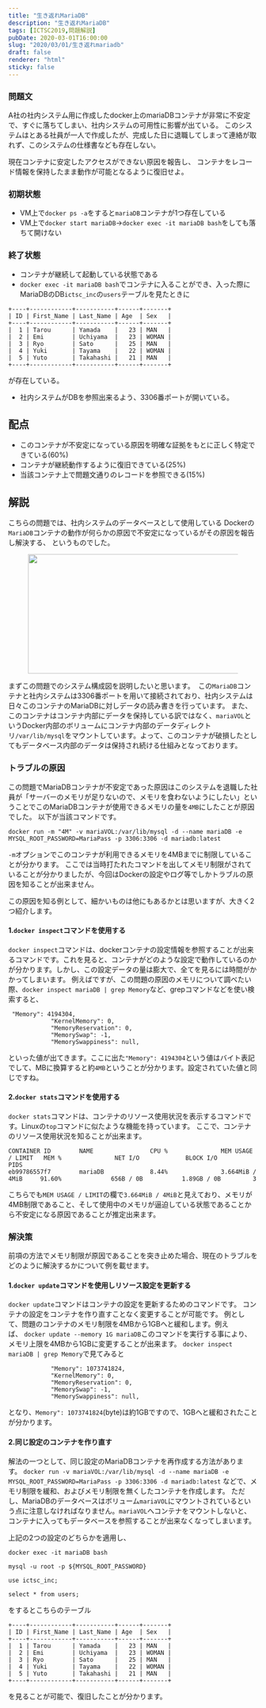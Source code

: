 ```yaml
---
title: "生き返れMariaDB"
description: "生き返れMariaDB"
tags: [ICTSC2019,問題解説]
pubDate: 2020-03-01T16:00:00
slug: "2020/03/01/生き返れmariadb"
draft: false
renderer: "html"
sticky: false
---
```



<h3 id="%E6%A6%82%E8%A6%81">問題文  </h3>



<p>A社の社内システム用に作成したdocker上のmariaDBコンテナが非常に不安定で、すぐに落ちてしまい、社内システムの可用性に影響が出ている。 このシステムはとある社員が一人で作成したが、完成した日に退職してしまって連絡が取れず、このシステムの仕様書なども存在しない。</p>



<p>現在コンテナに安定したアクセスができない原因を報告し、 コンテナをレコード情報を保持したまま動作が可能となるように復旧せよ。</p>



<h3 id="%E5%88%9D%E6%9C%9F%E7%8A%B6%E6%85%8B">初期状態&nbsp;<a href="https://wiki.icttoracon.net/ictsc2019/problems/takuya_takahashi:container/blog/#%E5%88%9D%E6%9C%9F%E7%8A%B6%E6%85%8B"></a>&nbsp;</h3>



<ul><li>VM上で<code>docker ps -a</code>をすると<code>mariaDB</code>コンテナが1つ存在している</li><li>VM上で<code>docker start mariaDB</code>→<code>docker exec -it mariaDB bash</code>をしても落ちて開けない</li></ul>



<h3 id="%E7%B5%82%E4%BA%86%E7%8A%B6%E6%85%8B">終了状態&nbsp;<a href="https://wiki.icttoracon.net/ictsc2019/problems/takuya_takahashi:container/blog/#%E7%B5%82%E4%BA%86%E7%8A%B6%E6%85%8B"></a>&nbsp;</h3>



<ul><li>コンテナが継続して起動している状態である</li><li><code>docker exec -it mariaDB bash</code>でコンテナに入ることができ、入った際にMariaDBのDB<code>ictsc_inc</code>の<code>users</code>テーブルを見たときに</li></ul>


<div class="wp-block-syntaxhighlighter-code "><pre><code>+----+------------+-----------+------+-------+
| ID | First_Name | Last_Name | Age  | Sex   |
+----+------------+-----------+------+-------+
|  1 | Tarou      | Yamada    |   23 | MAN   |
|  2 | Emi        | Uchiyama  |   23 | WOMAN |
|  3 | Ryo        | Sato      |   25 | MAN   |
|  4 | Yuki       | Tayama    |   22 | WOMAN |
|  5 | Yuto       | Takahashi |   21 | MAN   |
+----+------------+-----------+------+-------+</code></pre></div>


<p>が存在している。</p>



<ul><li>社内システムがDBを参照出来るよう、3306番ポートが開いている。</li></ul>



<h2 id="%E9%85%8D%E7%82%B9">配点&nbsp;<a href="https://wiki.icttoracon.net/ictsc2019/problems/takuya_takahashi:container/blog/#%E9%85%8D%E7%82%B9"></a>&nbsp;</h2>



<ul><li>このコンテナが不安定になっている原因を明確な証拠をもとに正しく特定できている(60%)</li><li>コンテナが継続動作するように復旧できている(25%)</li><li>当該コンテナ上で問題文通りのレコードを参照できる(15%)</li></ul>



<h2 id="%E8%A7%A3%E8%AA%AC">解説&nbsp;<a href="https://wiki.icttoracon.net/ictsc2019/problems/takuya_takahashi:container/blog/#%E8%A7%A3%E8%AA%AC"></a>&nbsp;</h2>



<p>こちらの問題では、社内システムのデータベースとして使用している Dockerの<code>MariaDB</code>コンテナの動作が何らかの原因で不安定になっているがその原因を報告し解決する、 というものでした。</p>



<figure class="wp-block-image size-large"><img decoding="async" loading="lazy" width="512" height="241" src="/images/wp/2020/03/flow-1-512x241.png.webp" alt="" class="wp-image-3171" /></figure>



<p>まずこの問題でのシステム構成図を説明したいと思います。&nbsp;&nbsp;この<code>MariaDB</code>コンテナと社内システムは3306番ポートを用いて接続されており、社内システムは日々このコンテナのMariaDBに対しデータの読み書きを行っています。 また、このコンテナはコンテナ内部にデータを保持している訳ではなく、<code>mariaVOL</code>というDocker内部のボリュームにコンテナ内部のデータディレクトリ<code>/var/lib/mysql</code>をマウントしています。よって、このコンテナが破損したとしてもデータベース内部のデータは保持され続ける仕組みとなっております。</p>



<h3 id="%E3%83%88%E3%83%A9%E3%83%96%E3%83%AB%E3%81%AE%E5%8E%9F%E5%9B%A0">トラブルの原因&nbsp;<a href="https://wiki.icttoracon.net/ictsc2019/problems/takuya_takahashi:container/blog/#%E3%83%88%E3%83%A9%E3%83%96%E3%83%AB%E3%81%AE%E5%8E%9F%E5%9B%A0"></a>&nbsp;</h3>



<p>この問題でMariaDBコンテナが不安定であった原因はこのシステムを退職した社員が「サーバーのメモリが足りないので、メモリを食わないようにしたい」ということでこのMariaDBコンテナが使用できるメモリの量を<code>4MB</code>にしたことが原因でした。 以下が当該コマンドです。</p>



<p><code>docker run -m "4M" -v mariaVOL:/var/lib/mysql -d --name mariaDB -e MYSQL_ROOT_PASSWORD=MariaPass -p 3306:3306 -d mariadb:latest</code></p>



<p><code>-m</code>オプションでこのコンテナが利用できるメモリを4MBまでに制限していることが分かります。 ここでは当時打たれたコマンドを出してメモリ制限がされていることが分かりましたが、今回はDockerの設定やログ等でしかトラブルの原因を知ることが出来ません。</p>



<p>この原因を知る例として、細かいものは他にもあるかとは思いますが、大きく2つ紹介します。</p>



<h4 id="1.docker%20inspect%E3%82%B3%E3%83%9E%E3%83%B3%E3%83%89%E3%82%92%E4%BD%BF%E7%94%A8%E3%81%99%E3%82%8B">1.<code>docker inspect</code>コマンドを使用する&nbsp;<a href="https://wiki.icttoracon.net/ictsc2019/problems/takuya_takahashi:container/blog/#1.docker%20inspect%E3%82%B3%E3%83%9E%E3%83%B3%E3%83%89%E3%82%92%E4%BD%BF%E7%94%A8%E3%81%99%E3%82%8B"></a>&nbsp;</h4>



<p><code>docker inspect</code>コマンドは、dockerコンテナの設定情報を参照することが出来るコマンドです。これを見ると、コンテナがどのような設定で動作しているのかが分かります。しかし、この設定データの量は膨大で、全てを見るには時間がかかってしまいます。 例えばですが、この問題の原因のメモリについて調べたい際、<code>docker inspect mariaDB | grep Memory</code>など、grepコマンドなどを使い検索すると、</p>


<div class="wp-block-syntaxhighlighter-code "><pre><code> &quot;Memory&quot;: 4194304,
            &quot;KernelMemory&quot;: 0,
            &quot;MemoryReservation&quot;: 0,
            &quot;MemorySwap&quot;: -1,
            &quot;MemorySwappiness&quot;: null,</code></pre></div>


<p>といった値が出てきます。ここに出た<code>"Memory": 4194304</code>という値はバイト表記でして、MBに換算すると約<code>4MB</code>ということが分かります。設定されていた値と同じですね。</p>



<h4 id="2.docker%20stats%E3%82%B3%E3%83%9E%E3%83%B3%E3%83%89%E3%82%92%E4%BD%BF%E7%94%A8%E3%81%99%E3%82%8B">2.<code>docker stats</code>コマンドを使用する&nbsp;<a href="https://wiki.icttoracon.net/ictsc2019/problems/takuya_takahashi:container/blog/#2.docker%20stats%E3%82%B3%E3%83%9E%E3%83%B3%E3%83%89%E3%82%92%E4%BD%BF%E7%94%A8%E3%81%99%E3%82%8B"></a>&nbsp;</h4>



<p><code>docker stats</code>コマンドは、コンテナのリソース使用状況を表示するコマンドです。Linuxの<code>top</code>コマンドに似たような機能を持っています。 ここで、コンテナのリソース使用状況を知ることが出来ます。</p>


<div class="wp-block-syntaxhighlighter-code "><pre><code>CONTAINER ID        NAME                CPU %               MEM USAGE / LIMIT   MEM %               NET I/O             BLOCK I/O           PIDS
eb99786557f7        mariaDB             8.44%               3.664MiB / 4MiB     91.60%              656B / 0B           1.89GB / 0B         3</code></pre></div>


<p>こちらでも<code>MEM USAGE / LIMIT</code>の欄で<code>3.664MiB / 4MiB</code>と見えており、メモリが4MB制限であること、そして使用中のメモリが逼迫している状態であることから不安定になる原因であることが推定出来ます。</p>



<h3 id="%E8%A7%A3%E6%B1%BA%E7%AD%96">解決策&nbsp;<a href="https://wiki.icttoracon.net/ictsc2019/problems/takuya_takahashi:container/blog/#%E8%A7%A3%E6%B1%BA%E7%AD%96"></a>&nbsp;</h3>



<p>前項の方法でメモリ制限が原因であることを突き止めた場合、現在のトラブルをどのように解決するかについて例を載せます。</p>



<h4 id="1.docker%20update%E3%82%B3%E3%83%9E%E3%83%B3%E3%83%89%E3%82%92%E4%BD%BF%E7%94%A8%E3%81%97%E3%83%AA%E3%82%BD%E3%83%BC%E3%82%B9%E8%A8%AD%E5%AE%9A%E3%82%92%E6%9B%B4%E6%96%B0%E3%81%99%E3%82%8B">1.<code>docker update</code>コマンドを使用しリソース設定を更新する&nbsp;<a href="https://wiki.icttoracon.net/ictsc2019/problems/takuya_takahashi:container/blog/#1.docker%20update%E3%82%B3%E3%83%9E%E3%83%B3%E3%83%89%E3%82%92%E4%BD%BF%E7%94%A8%E3%81%97%E3%83%AA%E3%82%BD%E3%83%BC%E3%82%B9%E8%A8%AD%E5%AE%9A%E3%82%92%E6%9B%B4%E6%96%B0%E3%81%99%E3%82%8B"></a>&nbsp;</h4>



<p><code>docker update</code>コマンドはコンテナの設定を更新するためのコマンドです。 コンテナの設定をコンテナを作り直すことなく変更することが可能です。 例として、問題のコンテナのメモリ制限を4MBから1GBへと緩和します。例えば、&nbsp;<code>docker update --memory 1G mariaDB</code>このコマンドを実行する事により、メモリ上限を4MBから1GBに変更することが出来ます。&nbsp;<code>docker inspect mariaDB | grep Memory</code>で見てみると</p>


<div class="wp-block-syntaxhighlighter-code "><pre><code>            &quot;Memory&quot;: 1073741824,
            &quot;KernelMemory&quot;: 0,
            &quot;MemoryReservation&quot;: 0,
            &quot;MemorySwap&quot;: -1,
            &quot;MemorySwappiness&quot;: null,</code></pre></div>


<p>となり、<code>Memory": 1073741824</code>(byte)は約1GBですので、1GBへと緩和されたことが分かります。</p>



<h4 id="2.%E5%90%8C%E3%81%98%E8%A8%AD%E5%AE%9A%E3%81%AE%E3%82%B3%E3%83%B3%E3%83%86%E3%83%8A%E3%82%92%E4%BD%9C%E3%82%8A%E7%9B%B4%E3%81%99">2.同じ設定のコンテナを作り直す&nbsp;<a href="https://wiki.icttoracon.net/ictsc2019/problems/takuya_takahashi:container/blog/#2.%E5%90%8C%E3%81%98%E8%A8%AD%E5%AE%9A%E3%81%AE%E3%82%B3%E3%83%B3%E3%83%86%E3%83%8A%E3%82%92%E4%BD%9C%E3%82%8A%E7%9B%B4%E3%81%99"></a>&nbsp;</h4>



<p>解法の一つとして、同じ設定のMariaDBコンテナを再作成する方法があります。&nbsp;<code>docker run -v mariaVOL:/var/lib/mysql -d --name mariaDB -e MYSQL_ROOT_PASSWORD=MariaPass -p 3306:3306 -d mariadb:latest</code>&nbsp;などで、メモリ制限を緩和、およびメモリ制限を無くしたコンテナを作成します。 ただし、MariaDBのデータベースはボリューム<code>mariaVOL</code>にマウントされているという点に注意しなければなりません。<code>mariaVOL</code>へコンテナをマウントしないと、コンテナに入ってもデータベースを参照することが出来なくなってしまいます。</p>



<p>上記の2つの設定のどちらかを適用し、</p>



<p><code>docker exec -it mariaDB bash</code></p>



<p><code>mysql -u root -p ${MYSQL_ROOT_PASSWORD}</code></p>



<p><code>use ictsc_inc;</code></p>



<p><code>select * from users;</code></p>



<p>をするとこちらのテーブル</p>


<div class="wp-block-syntaxhighlighter-code "><pre><code>+----+------------+-----------+------+-------+
| ID | First_Name | Last_Name | Age  | Sex   |
+----+------------+-----------+------+-------+
|  1 | Tarou      | Yamada    |   23 | MAN   |
|  2 | Emi        | Uchiyama  |   23 | WOMAN |
|  3 | Ryo        | Sato      |   25 | MAN   |
|  4 | Yuki       | Tayama    |   22 | WOMAN |
|  5 | Yuto       | Takahashi |   21 | MAN   |
+----+------------+-----------+------+-------+</code></pre></div>


<p>を見ることが可能で、復旧したことが分かります。</p>
